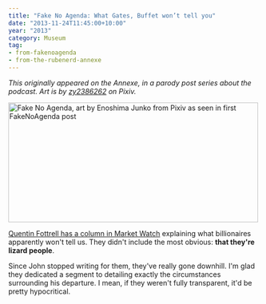 ```yaml
---
title: "Fake No Agenda: What Gates, Buffet won’t tell you"
date: "2013-11-24T11:45:00+10:00"
year: "2013"
category: Museum
tag:
- from-fakenoagenda
- from-the-rubenerd-annexe
---
```

<p style="font-style:italic;">This originally appeared on the Annexe, in a parody post series about the podcast. Art is by <a href="http://www.pixiv.net/member_illust.php?mode=medium&illust_id=39686291">zy2386262</a> on Pixiv.</p>

<p><img src="https://rubenerd.com/files/2013/fakenoagenda.jpg" srcset="https://rubenerd.com/files/2013/fakenoagenda.jpg 1x, https://rubenerd.com/files/2013/fakenoagenda@2x.jpg 2x" alt="Fake No Agenda, art by Enoshima Junko from Pixiv as seen in first FakeNoAgenda post" style="width:500px; height:240px" /></p>

[Quentin Fottrell has a column in Market Watch](http://www.marketwatch.com/story/10-things-billionaires-wont-tell-you-2013-11-15?link=sfmw_sm) explaining what billionaires apparently won't tell us. They didn't include the most obvious: **that they're lizard people**.

Since John stopped writing for them, they've really gone downhill. I'm glad they dedicated a segment to detailing exactly the circumstances surrounding his departure. I mean, if they weren't fully transparent, it'd be pretty hypocritical.

